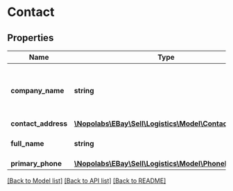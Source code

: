# Contact

## Properties
Name | Type | Description | Notes
------------ | ------------- | ------------- | -------------
**company_name** | **string** | The company name with which the contact is associated. | [optional] 
**contact_address** | [**\Nopolabs\EBay\Sell\Logistics\Model\ContactAddress**](ContactAddress.md) |  | [optional] 
**full_name** | **string** | The contact&#39;s full name. | [optional] 
**primary_phone** | [**\Nopolabs\EBay\Sell\Logistics\Model\PhoneNumber**](PhoneNumber.md) |  | [optional] 

[[Back to Model list]](../README.md#documentation-for-models) [[Back to API list]](../README.md#documentation-for-api-endpoints) [[Back to README]](../README.md)


